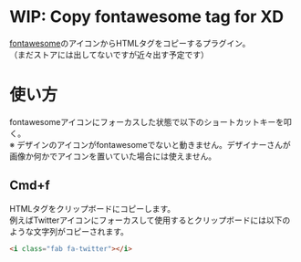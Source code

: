 # WIP: Copy fontawesome tag for XD
[fontawesome](https://fontawesome.com/)のアイコンからHTMLタグをコピーするプラグイン。  
（まだストアには出してないですが近々出す予定です）

# 使い方
fontawesomeアイコンにフォーカスした状態で以下のショートカットキーを叩く。  
※ デザインのアイコンがfontawesomeでないと動きません。デザイナーさんが画像か何かでアイコンを置いていた場合には使えません。

## Cmd+f
HTMLタグをクリップボードにコピーします。  
例えばTwitterアイコンにフォーカスして使用するとクリップボードには以下のような文字列がコピーされます。

```html
<i class="fab fa-twitter"></i>
```
